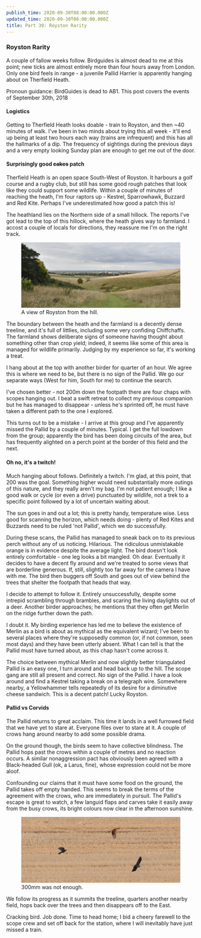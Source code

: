 ```yaml
---
publish_time: 2020-09-30T08:00:00.000Z
updated_time: 2020-09-30T08:00:00.000Z
title: Part 39: Royston Rarity
---
```


### Royston Rarity

A couple of fallow weeks follow. Birdguides is almost dead to me at
this point; new ticks are almost entirely more than four hours away
from London. Only one bird feels in range - a juvenile Pallid Harrier
is apparently hanging about on Therfield Heath. 

Pronoun guidance: BirdGuides is dead to AB1. This post covers the events of
September 30th, 2018

#### Logistics

Getting to Therfield Heath looks doable - train to Royston, and then ~40
minutes of walk. I've been in two minds about trying this all week - it'll
end up being at least two hours each way (trains are infrequent) and this has
all the hallmarks of a dip. The frequency of sightings during the previous
days and a very empty looking Sunday plan are enough to get me out of the door.

#### Surprisingly good ~~cakes~~ patch

Therfield Heath is an open space South-West of Royston. It harbours a
golf course and a rugby club, but still has some good rough patches
that look like they could support some wildlife. Within a couple of
minutes of reaching the heath, I'm four raptors up - Kestrel,
Sparrowhawk, Buzzard and Red Kite. Perhaps I've underestimated how
good a patch this is!

The heathland lies on the Northern side of a small hillock. The
reports I've got lead to the top of this hillock, where the heath
gives way to farmland. I accost a couple of locals for directions,
they reassure me I'm on the right track.

<figure class="figure">
  <img
    src="39-royston.png"
    class="figure-img img-fluid rounded"
    alt="A view of Royston from the hill."/>
  <figcaption class="figure-caption text-center">
    A view of Royston from the hill.
  </figcaption>
</figure>

The boundary between the heath and the farmland is a decently dense
treeline, and it's full of littlies, including some very confiding
Chiffchaffs. The farmland shows deliberate signs of someone having
thought about something other than crop yield; indeed, it seems like
some of this area is managed for wildlife primarily. Judging by my
experience so far, it's working a treat.

I hang about at the top with another birder for quarter of an hour. We
agree this is where we need to be, but there is no sign of the
Pallid. We go our separate ways (West for him, South for me) to
continue the search.

I've chosen better - not 200m down the footpath there are four chaps
with scopes hanging out. I beat a swift retreat to collect my previous
companion but he has managed to disappear - unless he's sprinted off,
he must have taken a different path to the one I explored.

This turns out to be a mistake - I arrive at this group and I've
apparently missed the Pallid by a couple of minutes. Typical. I get
the full lowdown from the group; apparently the bird has been doing
circuits of the area, but has frequently alighted on a perch point at
the border of this field and the next.

#### Oh no, it's a twitch!

Much hanging about follows. Definitely a twitch. I'm glad, at this
point, that 200 was the goal. Something higher would need
substantially more outings of this nature, and they really aren't my
bag. I'm not patient enough; I like a good walk or cycle (or even a
drive) punctuated by wildlife, not a trek to a specific point followed
by a lot of uncertain waiting about.

The sun goes in and out a lot; this is pretty handy, temperature
wise. Less good for scanning the horizon, which needs doing - plenty
of Red Kites and Buzzards need to be ruled 'not Pallid', which we do
successfully.

During these scans, the Pallid has managed to sneak back on to its
previous perch without any of us noticing. Hilarious. The ridiculous
unmistakable orange is in evidence despite the average light. The bird
doesn't look entirely comfortable - one leg looks a bit mangled. Oh
dear. Eventually it decides to have a decent fly around and we're
treated to some views that are borderline generous. If, still,
slightly too far away for the camera I have with me. The bird then
buggers off South and goes out of view behind the trees that shelter
the footpath that heads that way.

I decide to attempt to follow it. Entirely unsuccessfully, despite
some intrepid scrambling through brambles, and scaring the living
daylights out of a deer. Another birder approaches; he mentions that
they often get Merlin on the ridge further down the path.

I doubt it. My birding experience has led me to believe the existence
of Merlin as a bird is about as mythical as the equivalent wizard;
I've been to several places where they're supposedly common (or, if
not common, seen most days) and they have been utterly absent. What I
can tell is that the Pallid must have turned about, as this chap
hasn't come across it.

The choice between mythical Merlin and now slightly better
triangulated Pallid is an easy one, I turn around and head back up to
the hill. The scope gang are still all present and correct. No sign of
the Pallid. I have a look around and find a Kestrel taking a break on
a telegraph wire. Somewhere nearby, a Yellowhammer tells repeatedly of
its desire for a diminutive cheese sandwich. This is a decent patch!
Lucky Royston.

#### Pallid vs Corvids

The Pallid returns to great acclaim. This time it lands in a well
furrowed field that we have yet to stare at. Everyone files over to
stare at it. A couple of crows hang around nearby to add some possible
drama.

On the ground though, the birds seem to have collective blindness. The
Pallid hops past the crows within a couple of metres and no reaction
occurs. A similar nonaggression pact has obviously been agreed with a
Black-headed Gull (ok, a Larus, fine), whose expression could not be more aloof.

Confounding our claims that it must have some food on the ground, the
Pallid takes off empty handed. This seems to break the terms of the
agreement with the crows, who are immediately in pursuit. The Pallid's
escape is great to watch, a few languid flaps and carves take it
easily away from the busy crows, its bright colours now clear in the
afternoon sunshine.

<figure class="figure">
  <img
    src="39-pallid-vs-corvid.png"
    class="figure-img img-fluid rounded"
    alt="300mm was not enough."/>
  <figcaption class="figure-caption text-center">
    300mm was not enough.
  </figcaption>
</figure>

We follow its progress as it summits the treeline,
quarters another nearby field, hops back over the trees and then
disappears off to the East. 

Cracking bird. Job done. Time to head home; I bid a cheery farewell to the
scope crew and set off back for the station, where I will inevitably have
just missed a train.